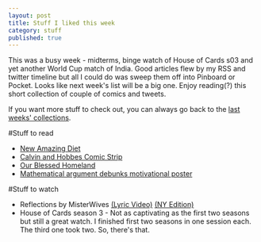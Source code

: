 ```yaml
---
layout: post
title: Stuff I liked this week
category: stuff
published: true
---    
```

This was a busy week -  midterms, binge watch of House of Cards s03 and yet another World Cup match of India. Good articles flew by my RSS and twitter timeline but all I could do was sweep them off into Pinboard or Pocket. Looks like next week's list will be a big one. Enjoy reading(?) this short collection of couple of comics and tweets.       

If you want more stuff to check out, you can always go back to the [last weeks' collections](http://hetus.net/Stuff-I-Liked-This-Week.html).
  
#Stuff to read   
- [New Amazing Diet](http://buttersafe.com/2015/03/03/new-amazing-diet/)  
- [Calvin and Hobbes Comic Strip](http://www.gocomics.com/calvinandhobbes/2015/03/03/)  
- [Our Blessed Homeland](https://twitter.com/tomgauld/status/571994690289061888/photo/1)  
- [Mathematical argument debunks motivational poster](https://twitter.com/mathemaniac/status/572004820795576320/photo/1)        

#Stuff to watch
- Reflections by MisterWives [(Lyric Video)](https://www.youtube.com/watch?v=epk1Uc-yLi4) [(NY Edition)](https://www.youtube.com/watch?v=IuEkqldx9e4)    
- House of Cards season 3 - Not as captivating as the first two seasons but still a great watch. I finished first two seasons in one session each. The third one took two. So, there's that.
